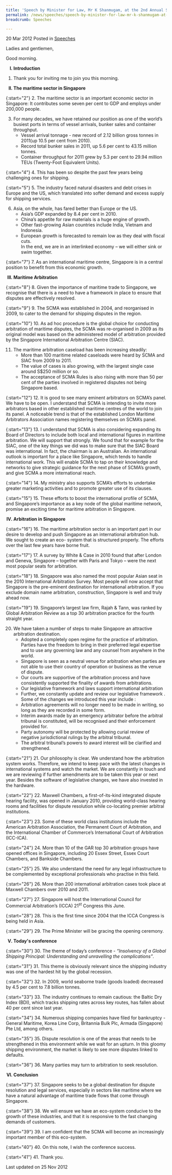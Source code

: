 ```yaml
---
title: 'Speech by Minister for Law, Mr K Shanmugam, at the 2nd Annual Singapore Chamber of Maritime Arbitration (SCMA) Conference'
permalink: /news/speeches/speech-by-minister-for-law-mr-k-shanmugam-at-the-2nd-annual-singapore-chamber-of-maritime
breadcrumb: Speeches

---
```



20 Mar 2012 Posted in [Speeches](/news/speeches)

Ladies and gentlemen,

Good morning.
    

<ol style="list-style-type: upper-roman; font-weight:bold;">
<li>   Introduction</li>
</ol>


1. Thank you for inviting me to join you this morning.

<ol start="2" style="list-style-type: upper-roman; font-weight:bold;">
<li>The maritime sector in Singapore</li>
</ol>

{:start="2"}
2. The maritime sector is an important economic sector in Singapore: It contributes some seven per cent to GDP and employs under 200,000 people.

<ol start="3">
<li>For many decades, we have retained our position as one of the world’s busiest ports in terms of vessel arrivals, bunker sales and container throughput.

<ul>
<li>Vessel arrival tonnage - new record of 2.12 billion gross tonnes in 2011(up 10.5 per cent from 2010).</li>
<li>Record total bunker sales in 2011, up 5.6 per cent to 43.15 million tonnes. </li>
<li>Container throughput for 2011 grew by 5.3 per cent to 29.94 million TEUs (Twenty-Foot Equivalent Units). </li>

</ul>

</li>
</ol>


{:start="4"}
4. This has been so despite the past few years being challenging ones for shipping.

{:start="5"}
5. The industry faced natural disasters and debt crises in Europe and the US, which translated into softer demand and excess supply for shipping services.

<ol start="6">
<li> Asia, on the whole, has fared better than Europe or the US.

<ul>
<li> Asia’s GDP expanded by 8.4 per cent in 2010. </li>

<li>China’s appetite for raw materials is a huge engine of growth. </li>

<li> Other fast-growing Asian countries include India, Vietnam and Indonesia. </li>

<li>European growth is forecasted to remain low as they deal with fiscal cuts. </li>
<li style="list-style-type: none">In the end, we are in an interlinked economy – we will either sink or swim together.</li>
</ul>

</li>
</ol>

{:start="7"}
7. As an international maritime centre, Singapore is in a central position to benefit from this economic growth. 


<ol start="3" style="list-style-type: upper-roman; font-weight:bold;">
<li>Maritime Arbitration</li>
</ol>

{:start="8"}
8. Given the importance of maritime trade to Singapore, we recognise that there is a need to have a framework in place to ensure that disputes are effectively resolved.

{:start="9"}
9. The SCMA was established in 2004, and reorganised in 2009, to cater to the demand for shipping disputes in the region.

{:start="10"}
10. As ad hoc procedure is the global choice for conducting arbitration of maritime disputes, the SCMA was re-organised in 2009 as its original model was based on the administered model of arbitration provided by the Singapore International Arbitration Centre (SIAC).


<ol start="11">
<li>The maritime arbitration caseload has been increasing steadily:

<ul>
<li>More than 100 maritime related caseloads were heard by SCMA and SIAC from 2009 to 2011. </li>

<li>The value of cases is also growing, with the largest single case around S$250 million or so. </li>

<li>The acceptance of SCMA Rules is also rising with more than 50 per cent of the parties involved in registered disputes not being Singapore based.</li>

</ul>
</li>
</ol>


{:start="12"}
12. It is good to see many eminent arbitrators on SCMA’s panel. We have to be open. I understand that SCMA is intending to invite more arbitrators based in other established maritime centres of the world to join its panel. A noticeable trend is that of the established London Maritime Arbitrators Association names registering themselves on SCMA’s panel.

{:start="13"}
13. I understand that SCMA is also considering expanding its Board of Directors to include both local and international figures in maritime arbitration. We will support that strongly. We found that for example for the SIAC, one of the key things we did was to make sure that the SIAC Board was international. In fact, the chairman is an Australian. An international outlook is important for a place like Singapore, which tends to handle international work. This will enable SCMA to tap on their knowledge and networks to give strategic guidance for the next phase of SCMA’s growth, and give SCMA a more international reach. 

{:start="14"}
14. My ministry also supports SCMA’s efforts to undertake greater marketing activities and to promote greater use of its clauses.

{:start="15"}
15. These efforts to boost the international profile of SCMA, and Singapore’s importance as a key node of the global maritime network, promise an exciting time for maritime arbitration in Singapore. 



<ol start="4" style="list-style-type: upper-roman; font-weight:bold;">
<li> Arbitration in Singapore</li>
</ol>

{:start="16"}
16. The maritime arbitration sector is an important part in our desire to develop and push Singapore as an international arbitration hub. We sought to create an eco- system that is structured properly. The efforts over the last few years have borne fruit.

{:start="17"}
17. A survey by White & Case in 2010 found that after London and Geneva, Singapore – together with Paris and Tokyo – were the next most popular seats for arbitration.

{:start="18"}
18. Singapore was also named the most popular Asian seat in the 2010 International Arbitration Survey. Most people will now accept that Singapore is the pre-eminent destination for international arbitration. If you exclude domain name arbitration, construction, Singapore is well and truly ahead now.

{:start="19"}
19. Singapore’s largest law firm, Rajah & Tann, was ranked by Global Arbitration Review as a top 30 arbitration practice for the fourth straight year.

<ol start="20">
<li>We have taken a number of steps to make Singapore an attractive arbitration destination.

<ul>
<li>Adopted a completely open regime for the practice of arbitration. Parties have the freedom to bring in their preferred legal expertise and to use any governing law and any counsel from anywhere in the world. </li>
<li>Singapore is seen as a neutral venue for arbitration when parties are not able to use their country of operation or business as the venue of dispute. </li>
<li>Our courts are supportive of the arbitration process and have consistently supported the finality of awards from arbitrations. </li>
<li>Our legislative framework and laws support international arbitration </li>
<li>Further, we constantly update and review our legislative framework . Some of the changes we introduced this year include : </li>
<li>Arbitration agreements will no longer need to be made in writing, so long as they are recorded in some form. </li>
<li>Interim awards made by an emergency arbitrator before the arbitral tribunal is constituted, will be recognised and their enforcement provided for. </li>
<li>Party autonomy will be protected by allowing curial review of negative jurisdictional rulings by the arbitral tribunal. </li>
<li>The arbitral tribunal’s powers to award interest will be clarified and strengthened. </li>
</ul>

</li>
</ol>

{:start="21"}
21. Our philosophy is clear. We understand how the arbitration system works. Therefore, we intend to keep pace with the latest changes in international systems and watch the market. We are constantly in touch and we are reviewing if further amendments are to be taken this year or next year. Besides the software of legislative changes, we have also invested in the hardware.

{:start="22"}
22. Maxwell Chambers, a first-of-its-kind integrated dispute hearing facility, was opened in January 2010, providing world-class hearing rooms and facilities for dispute resolution while co-locating premier arbitral institutions.

{:start="23"}
23. Some of these world class institutions include the American Arbitration Association, the Permanent Court of Arbitration, and the International Chamber of Commerce’s International Court of Arbitration (ICC-ICA).

{:start="24"}
24. More than 10 of the GAR top 30 arbitration groups have opened offices in Singapore, including 20 Essex Street, Essex Court Chambers, and Bankside Chambers.

{:start="25"}
25. We also understand the need for any legal infrastructure to be complemented by exceptional professionals who practise in this field.

{:start="26"}
26. More than 200 international arbitration cases took place at Maxwell Chambers over 2010 and 2011.

{:start="27"}
27. Singapore will host the International Council for Commercial Arbitration’s (ICCA) 21<sup>st</sup> Congress this June.

{:start="28"}
28. This is the first time since 2004 that the ICCA Congress is being held in Asia.

{:start="29"}
29. The Prime Minister will be gracing the opening ceremony.


<ol start="5" style="list-style-type: upper-roman; font-weight:bold;">
<li>Today's conference</li>
</ol>

{:start="30"}
30. The theme of today’s conference - *“Insolvency of a Global Shipping Principal: Understanding and unravelling the complications”*.

{:start="31"}
31. This theme is obviously relevant since the shipping industry was one of the hardest hit by the global recession.

{:start="32"}
32. In 2009, world seaborne trade (goods loaded) decreased by 4.5 per cent to 7.8 billion tonnes.

{:start="33"}
33. The industry continues to remain cautious: the Baltic Dry Index (BDI), which tracks shipping rates across key routes, has fallen about 40 per cent since last year.

{:start="34"}
34. Numerous shipping companies have filed for bankruptcy - General Maritime, Korea Line Corp, Britannia Bulk Plc, Armada (Singapore) Pte Ltd, among others.

{:start="35"}
35. Dispute resolution is one of the areas that needs to be strengthened in this environment while we wait for an upturn. In this gloomy shipping environment, the market is likely to see more disputes linked to defaults. 

{:start="36"}
36. Many parties may turn to arbitration to seek resolution.


<ol start="6" style="list-style-type: upper-roman; font-weight:bold;">
<li>Conclusion</li>
</ol>

{:start="37"}
37. Singapore seeks to be a global destination for dispute resolution and legal services, especially in sectors like maritime where we have a natural advantage of maritime trade flows that come through Singapore. 

{:start="38"}
38. We will ensure we have an eco-system conducive to the growth of these industries, and that it is responsive to the fast changing demands of customers.

{:start="39"}
39. I am confident that the SCMA will become an increasingly important member of this eco-system.

{:start="40"}
40. On this note, I wish the conference success.

{:start="41"}
41. Thank you. 


<p class="right-side-updated">Last updated on 25 Nov 2012</p>

